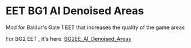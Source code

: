 #  EET BG1 AI Denoised Areas
Mod for Baldur's Gate 1 EET that increases the quality of the game areas

For BG2 EET , it's here: [BG2EE_AI_Denoised_Areas](https://github.com/haifengkao/BG2EE_AI_Denoised_Areas)
